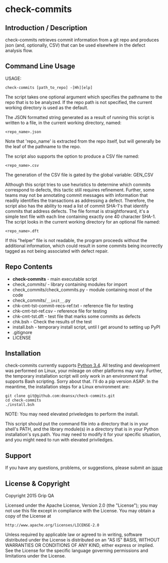check-commits
=========================

Introduction / Description
----------------------

check-commits retrieves commit information from a git repo and produces json
(and, optionally, CSV) that can be used elsewhere in the defect analysis
flow.

Command Line Usage
----------------------

USAGE:

    check-commits [path_to_repo] -[Hh][elp]

The script takes one optional argument which specifies the pathname to the
repo that is to be analyzed. If the repo path is not specified, the current
working directory is used as the default.

The JSON formatted string generated as a result of running this script is
written to a file, in the current working directory, named:

    <repo_name>.json

Note that 'repo_name' is extracted from the repo itself, but will generally
be the leaf of the pathname to the repo.

The script also supports the option to produce a CSV file named:

    <repo_name>.csv

The generation of the CSV file is gated by the global variable: GEN_CSV

Although this script tries to use heuristics to determine which commits
correspond to defects, this tactic still requires refinement. Further, some
teams may not be annotating commit messages with information that readily
identifies the transactions as addressing a defect.  Therefore, the script
also has the ability to read a list of commit SHA-1's that identify commits
that address defects. The file format is straightforward, it's a simple text
file with each line containing exactly one 40 character SHA-1.  The script
looks in the current working directory for an optional file named:

    <repo_name>.dft

If this "helper" file is not readable, the program proceeds without the
additional information, which could result in some commits being incorrectly
tagged as not being associated with defect repair.

Repo Contents
----------------------

* **check-commits** - main executable script
* check_commits/ - library containing modules for import
* check_commits/check_commits.py - module containing most of the code
* check_commits/`__init__`.py
* chk-cmt-tst-commit-recs-ref.txt - reference file for testing
* chk-cmt-tst-ref.csv - reference file for testing
* chk-cmt-tst.dft - test file that marks some commits as defects
* chk.bsh - Check the results of the test
* install.bsh - temporary install script, until I get around to setting up PyPI
* .gitignore
* LICENSE



Installation
----------------------

check-commits currently supports
[Python 3.4](https://www.python.org/downloads/).
All testing and development was performed on Linux, your mileage on other
platforms may vary. Further, the temporary installation script will only work
in an environment that supports Bash scripting. Sorry about that. I'll do
a pip version ASAP. In the meantime, the installation steps for a Linux
environment are:

    git clone git@github.com:deansx/check-commits.git
    cd check-commits
    ./install.bsh

NOTE: You may need elevated priveledges to perform the install.

This script should put the command file into a directory that is in your
shell's PATH, and the library module(s) in a directory that is in your Python
installation's sys.path. You may need to modify it for your specific situation,
and you might need to run with elevated priviledges.


Support
----------------------

If you have any questions, problems, or suggestions, please submit an
[issue](../../issues)

License & Copyright
----------------------

Copyright 2015 Grip QA

Licensed under the Apache License, Version 2.0 (the "License");
you may not use this file except in compliance with the License.
You may obtain a copy of the License at

    http://www.apache.org/licenses/LICENSE-2.0

Unless required by applicable law or agreed to in writing, software
distributed under the License is distributed on an "AS IS" BASIS,
WITHOUT WARRANTIES OR CONDITIONS OF ANY KIND, either express or implied.
See the License for the specific language governing permissions and
limitations under the License.
